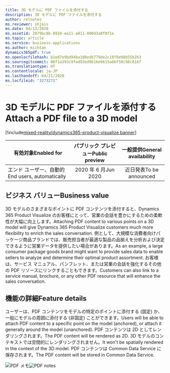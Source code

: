 ```yaml
---
title: 3D モデルに PDF ファイルを添付する
description: 3D モデルに PDF ファイルを添付する
author: relnotes
ms.reviewer: shjais
ms.date: 04/13/2020
ms.assetid: 2079bc8b-8918-ea11-a811-000d3a8f0f1e
ms.topic: article
ms.service: business-applications
ms.author: michtan
dynamics365pdf: true
ms.openlocfilehash: b1e87e9bd94ba108edb779de2c18f8e98b55b2b3
ms.sourcegitcommit: 06f1a393c9fed93ed9b16e6615a8bf50c98c816f
ms.translationtype: HT
ms.contentlocale: ja-JP
ms.lasthandoff: 04/21/2020
ms.locfileid: "3273271"
---
```

# <a name="attach-a-pdf-file-to-a-3d-model"></a><span data-ttu-id="7305b-103">3D モデルに PDF ファイルを添付する</span><span class="sxs-lookup"><span data-stu-id="7305b-103">Attach a PDF file to a 3D model</span></span>
[!include[mixed-reality/dynamics365-product-visualize banner](../includes/mixed-reality/dynamics365-product-visualize.md)]

| <span data-ttu-id="7305b-104">有効対象</span><span class="sxs-lookup"><span data-stu-id="7305b-104">Enabled for</span></span>    |  <span data-ttu-id="7305b-105">パブリック プレビュー</span><span class="sxs-lookup"><span data-stu-id="7305b-105">Public preview</span></span> | <span data-ttu-id="7305b-106">一般提供</span><span class="sxs-lookup"><span data-stu-id="7305b-106">General availability</span></span> | 
| ---------- | :----------: |:----------: |
|<span data-ttu-id="7305b-107">エンド ユーザー、自動的</span><span class="sxs-lookup"><span data-stu-id="7305b-107">End users, automatically</span></span>|<span data-ttu-id="7305b-108">2020 年 6 月</span><span class="sxs-lookup"><span data-stu-id="7305b-108">Jun 2020</span></span>| <span data-ttu-id="7305b-109">近日発表</span><span class="sxs-lookup"><span data-stu-id="7305b-109">To be announced</span></span>|


## <a name="business-value"></a><span data-ttu-id="7305b-110">ビジネス バリュー</span><span class="sxs-lookup"><span data-stu-id="7305b-110">Business value</span></span>
<!-- bv start -->
<span data-ttu-id="7305b-111">3D モデルのさまざまなポイントに PDF コンテンツを添付すると、Dynamics 365 Product Visualize のお客様にとって、営業の会話を豊かにするための柔軟性が大幅に向上します。</span><span class="sxs-lookup"><span data-stu-id="7305b-111">Attaching PDF content to various points on a 3D model will give Dynamics 365 Product Visualize customers much more flexibility to enrich the sales conversation.</span></span> <span data-ttu-id="7305b-112">例として、大規模な消費者向けパッケージ商品ブランドでは、販売担当者が最適な製品の品揃えを分析および決定できるように営業データを提供したい場合があります。</span><span class="sxs-lookup"><span data-stu-id="7305b-112">As an example, a large consumer package goods brand might want to provide sales data to enable sellers to analyze and determine their optimal product assortment.</span></span> <span data-ttu-id="7305b-113">お客様は、サービス マニュアル、パンフレット、または営業の会話を強化するその他の PDF リソースにリンクすることもできます。</span><span class="sxs-lookup"><span data-stu-id="7305b-113">Customers can also link to a service manual, brochure, or any other PDF resource that will enhance the sales conversation.</span></span>
<!-- bv end -->



## <a name="feature-details"></a><span data-ttu-id="7305b-114">機能の詳細</span><span class="sxs-lookup"><span data-stu-id="7305b-114">Feature details</span></span>
<!--feature detail start -->
<span data-ttu-id="7305b-115">ユーザーは、PDF コンテンツをモデルの特定のポイントに添付する (固定) か、一般にモデルの周囲に添付する (非固定) ことができます。</span><span class="sxs-lookup"><span data-stu-id="7305b-115">Users will be able to attach PDF content to a specific point on the model (anchored), or attach it generally around the model (unanchored).</span></span> <span data-ttu-id="7305b-116">PDF コンテンツは 2D としてレンダリングされます。</span><span class="sxs-lookup"><span data-stu-id="7305b-116">The PDF content will be rendered as 2D.</span></span> <span data-ttu-id="7305b-117">3D モデルのコンテキストでは空間的にレンダリングされません。</span><span class="sxs-lookup"><span data-stu-id="7305b-117">It won't be spatially rendered in the context of the 3D model.</span></span> <span data-ttu-id="7305b-118">PDF コンテンツは Common Data Service に保存されます。</span><span class="sxs-lookup"><span data-stu-id="7305b-118">The PDF content will be stored in Common Data Service.</span></span>
<!--feature detail end -->

<span data-ttu-id="7305b-119">![PDF メモ](media/pdfnotes.jpg "PDF メモ")</span><span class="sxs-lookup"><span data-stu-id="7305b-119">![PDF notes](media/pdfnotes.jpg "PDF notes")</span></span>
<!-- Picture 1 -->








